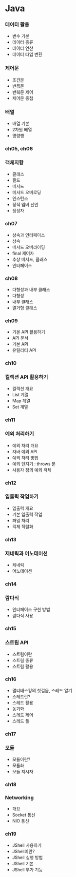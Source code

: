 # Java
### 데이터 활용
- 변수 기본
- 데이터 종류
- 데이터 연산
- 데이터 타입 변환
### 제어문
- 조건문
- 반복문
- 반복문 제어
- 제어문 중첩
### 배열
- 배열 기본
- 2차원 배열
- 명령행
### ch05, ch06
### 객체지향
- 클래스
- 필드
- 메서드
- 메서드 오버로딩
- 인스턴스
- 정적 멤버 선언
- 생성자
### ch07
- 상속과 인터페이스
- 상속
- 메서드 오버라이딩
- final 제어자
- 추상 메서드, 클래스
- 인터페이스
### ch08
- 다형성과 내부 클래스
- 다형성
- 내부 클래스
- 열거형 클래스
### ch09
- 기본 API 활용하기
- API 문서
- 기본 API
- 유틸리티 API
### ch10
### 컬렉션 API 활용하기
- 컬렉션 개요
- List 계열
- Map 계열
- Set 계열
### ch11
### 예외 처리하기
- 예외 처리 개요
- 자바 예외 API
- 예외 처리 방법
- 예외 던지기 : throws 문
- 사용자 정의 예외 객체
### ch12
### 입출력 작업하기
- 입출력 개요
- 기본 입출력 작업
- 파일 처리
- 객체 직렬화
### ch13
### 제네릭과 어노테이션
- 제네릭
- 어노테이션
### ch14
### 람다식
- 인터페이스 구현 방법
- 람다식 사용
### ch15
### 스트림 API
- 스트림이란
- 스트림 종류
- 스트림 활용
### ch16
- 멀티태스킹의 첫걸음, 스레드 알기
- 스레드란?
- 스레드 활용
- 동기화
- 스레드 제어
- 스레드 풀
### ch17
### 모듈
- 모듈이란?
- 모듈화
- 모듈 지시자
### ch18
### Networking
- 개요
- Socket 통신
- NIO 통신
### ch19
- JShell 사용하기
- JShell이란?
- JShell 실행 방법
- JShell 기본
- JShell 부가 기능
